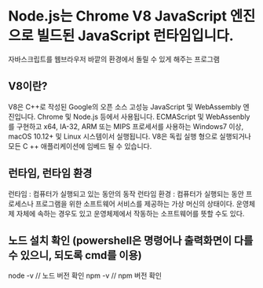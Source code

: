 # Node.js는 Chrome V8 JavaScript 엔진으로 빌드된 JavaScript 런타임입니다.
자바스크립트를 웹브라우저 바깥의 환경에서 돌릴 수 있게 해주는 프로그램

## V8이란?
V8은 C++로 작성된 Google의 오픈 소스 고성능 JavaScript 및 WebAssembly 엔진입니다. Chrome 및 Node.js 등에서 사용됩니다. ECMAScript 및 WebAssenbly를 구현하고 x64, IA-32, ARM 또는 MIPS 프로세서를 사용하는 Windows7 이상, macOS 10.12+ 및 Linux 시스템이서 실행됩니다. V8은 독립 실행 형으로 실행되거나 모든 C ++ 애플리케이션에 임베드 될 수 있습니다.

## 런타임, 런타임 환경
런타임 : 컴퓨터가 실행되고 있는 동안의 동작 
런타임 환경 : 컴퓨터가 실행되는 동안 프로세스나 프로그램을 위한 소프트웨어 서비스를 제공하는 가상 머신의 상태이다. 운영체제 자체에 속하는 경우도 있고 운영체제에서 작동하는 소프트웨어를 뜻할 수도 있다.

## 노드 설치 확인 (powershell은 명령어나 출력화면이 다를 수 있으니, 되도록 cmd를 이용)

node -v   // 노드 버전 확인
npm -v    // npm 버전 확인
